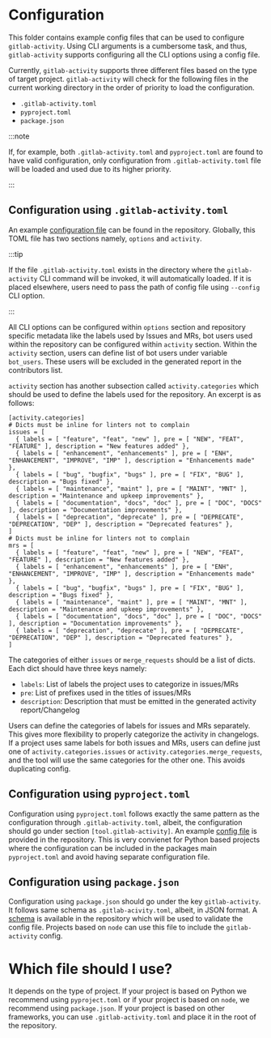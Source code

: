 # Configuration

This folder contains example config files that can be used to configure
`gitlab-activity`. Using CLI arguments is a cumbersome task, and thus,
`gitlab-activity` supports configuring all the CLI options using a config file.

Currently, `gitlab-activity` supports three different files based on the type of
target project. `gitlab-activity` will check for the following files in the current
working directory in the order of priority to load the configuration.

- `.gitlab-activity.toml`
- `pyproject.toml`
- `package.json`

:::note

If, for example, both `.gitlab-activity.toml` and `pyproject.toml` are found to
have valid configuration, only configuration from `.gitlab-activity.toml` file
will be loaded and used due to its higher priority.

:::

## Configuration using `.gitlab-activity.toml`

An example [configuration file](https://gitlab.com/mahendrapaipuri/gitlab-activity/-/blob/main/example-configs/.gitlab-activity.toml)
can be found in the repository. Globally, this
TOML file has two sections namely, `options` and `activity`.

:::tip

If the file `.gitlab-activity.toml` exists in the directory where the
`gitlab-activity` CLI command will be invoked, it will automatically loaded. If it is
placed elsewhere, users need to pass the path of config file using `--config` CLI option.

:::

All CLI options can be configured within `options` section and repository specific
metadata like the labels used by Issues and MRs, bot users used within the repository
can be configured within `activity` section. Within the `activity` section, users can
define list of bot users under variable `bot_users`. These users will be excluded in
the generated report in the contributors list.

`activity` section has another subsection called `activity.categories` which should be
used to define the labels used for the repository. An excerpt is as follows:

```
[activity.categories]
# Dicts must be inline for linters not to complain
issues = [
  { labels = [ "feature", "feat", "new" ], pre = [ "NEW", "FEAT", "FEATURE" ], description = "New features added" },
  { labels = [ "enhancement", "enhancements" ], pre = [ "ENH", "ENHANCEMENT", "IMPROVE", "IMP" ], description = "Enhancements made" },
  { labels = [ "bug", "bugfix", "bugs" ], pre = [ "FIX", "BUG" ], description = "Bugs fixed" },
  { labels = [ "maintenance", "maint" ], pre = [ "MAINT", "MNT" ], description = "Maintenance and upkeep improvements" },
  { labels = [ "documentation", "docs", "doc" ], pre = [ "DOC", "DOCS" ], description = "Documentation improvements" },
  { labels = [ "deprecation", "deprecate" ], pre = [ "DEPRECATE", "DEPRECATION", "DEP" ], description = "Deprecated features" },
]
# Dicts must be inline for linters not to complain
mrs = [
  { labels = [ "feature", "feat", "new" ], pre = [ "NEW", "FEAT", "FEATURE" ], description = "New features added" },
  { labels = [ "enhancement", "enhancements" ], pre = [ "ENH", "ENHANCEMENT", "IMPROVE", "IMP" ], description = "Enhancements made" },
  { labels = [ "bug", "bugfix", "bugs" ], pre = [ "FIX", "BUG" ], description = "Bugs fixed" },
  { labels = [ "maintenance", "maint" ], pre = [ "MAINT", "MNT" ], description = "Maintenance and upkeep improvements" },
  { labels = [ "documentation", "docs", "doc" ], pre = [ "DOC", "DOCS" ], description = "Documentation improvements" },
  { labels = [ "deprecation", "deprecate" ], pre = [ "DEPRECATE", "DEPRECATION", "DEP" ], description = "Deprecated features" },
]
```

The categories of either `issues` or `merge_requests` should be a list of dicts. Each
dict should have three keys namely:

- `labels`: List of labels the project uses to categorize in issues/MRs
- `pre`: List of prefixes used in the titles of issues/MRs
- `description`: Description that must be emitted in the generated activity report/Changelog

Users can define the categories of labels for issues and MRs separately. This gives
more flexibility to properly categorize the activity in changelogs. If a project uses
same labels for both issues and MRs, users can define just one of
`activity.categories.issues` or `activity.categories.merge_requests`, and the tool
will use the same categories for the other one. This avoids duplicating config.

## Configuration using `pyproject.toml`

Configuration using `pyproject.toml` follows exactly the same pattern as the
configuration through `.gitlab-activity.toml`, albeit, the configuration should go
under section `[tool.gitlab-activity]`. An example [config file](https://gitlab.com/mahendrapaipuri/gitlab-activity/-/blob/main/example-configs/pyproject.toml)
is provided in the repository. This is very convienet for Python based projects where
the configuration can be included in the packages main `pyproject.toml` and avoid
having separate configuration file.

## Configuration using `package.json`

Configuration using `package.json` should go under the key `gitlab-activity`. It
follows same schema as `.gitlab-acivity.toml`, albeit, in JSON format.
A [schema](https://gitlab.com/mahendrapaipuri/gitlab-activity/-/blob/main/gitlab_activity/schema.json)
is available in the repository which will be used to validate the config file. Projects
based on `node` can use this file to include the `gitlab-activity` config.

# Which file should I use?

It depends on the type of project. If your project is based on Python we recommend using
`pyproject.toml` or if your project is based on `node`, we recommend using `package.json`.
If your project is based on other frameworks, you can use `.gitlab-activity.toml` and
place it in the root of the repository.
